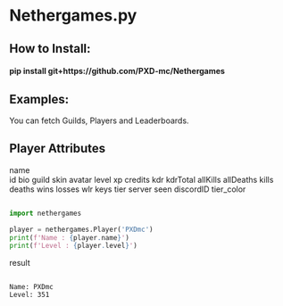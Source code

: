 # Nethergames.py
<h2> How to Install: </h2> <h4> pip install git+https://github.com/PXD-mc/Nethergames </h4>

<h2> Examples: </h2>


You can fetch Guilds, Players and Leaderboards.

<h2> Player Attributes </h2>
name  <br />
id  
bio  
guild  
skin  
avatar  
level  
xp  
credits  
kdr  
kdrTotal  
allKills  
allDeaths  
kills  
deaths  
wins  
losses  
wlr  
keys  
tier  
server  
seen  
discordID  
tier_color  


```python

import nethergames

player = nethergames.Player('PXDmc')
print(f'Name : {player.name}')
print(f'Level : {player.level}')

```
result
```

Name: PXDmc
Level: 351

```
